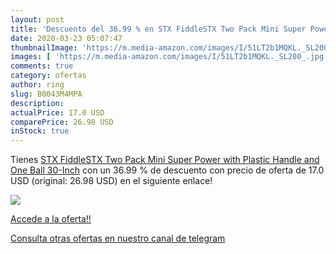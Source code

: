 ```yaml
---
layout: post
title: 'Descuento del 36.99 % en STX FiddleSTX Two Pack Mini Super Power '
date: 2020-03-23 05:07:47
thumbnailImage: 'https://m.media-amazon.com/images/I/51LT2b1MQKL._SL200_.jpg'
images: [ 'https://m.media-amazon.com/images/I/51LT2b1MQKL._SL200_.jpg' ]
comments: true
category: ofertas
author: ring
slug: B0043M4MPA
description:
actualPrice: 17.0 USD
comparePrice: 26.98 USD
inStock: true
---
```


Tienes [STX FiddleSTX Two Pack Mini Super Power with Plastic Handle and One Ball  30-Inch](https://www.amazon.com/dp/B0043M4MPA/?tag=redken08-20) con un 36.99 % de descuento con precio de oferta de 17.0 USD (original: 26.98 USD) en el siguiente enlace!

[![](https://m.media-amazon.com/images/I/51LT2b1MQKL._SL200_.jpg)](https://www.amazon.com/dp/B0043M4MPA/?tag=redken08-20)

[Accede a la oferta!!](https://www.amazon.com/dp/B0043M4MPA/?tag=redken08-20)

[Consulta otras ofertas en nuestro canal de telegram](https://t.me/s/ofertas25)
